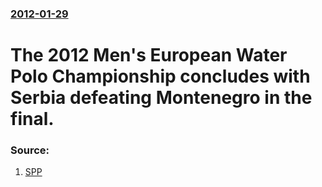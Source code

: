 ### [2012-01-29](/news/2012/01/29/index.md)

# The 2012 Men's European Water Polo Championship concludes with Serbia defeating Montenegro in the final. 




### Source:

1. [SPP](http://www.sportpresseportal.de/news/1802)
